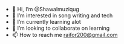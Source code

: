 - 👋 Hi, I’m @Shawalmuziqug
- 👀 I’m interested in song writing and tech
- 🌱 I’m currently learning alot
- 💞️ I’m looking to collaborate on learning
- 📫 How to reach me raifor200@gmail.com


<!---
Shawalmuziqug/Shawalmuziqug is a ✨ special ✨ repository because its `README.md` (this file) appears on your GitHub profile.
You can click the Preview link to take a look at your changes.
--->
